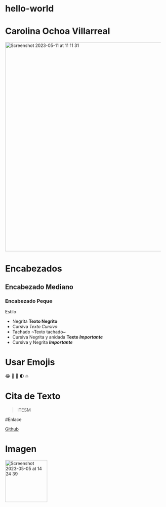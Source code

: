 # hello-world

# Carolina Ochoa Villarreal 
<img width="677" alt="Screenshot 2023-05-11 at 11 11 31" src="https://github.com/A01178118/hello-world/assets/110852019/6e5a0e85-cc29-4813-af2f-97c9e0600e1d"> 

# Encabezados 
## Encabezado Mediano 
### Encabezado Peque 

Estilo
- Negrita **Texto Negrito** 
- Cursiva *Texto Cursivo*
- Tachado ~Texto tachado~ 
- Cursiva Negrita y anidada **Texto _Importante_** 
- Cursiva y Negrita ***Importante*** 

# Usar Emojis 
😂
🍎
🥈
🌓
🔥

# Cita de Texto

> ITESM

#Enlace 

[Github](https://github.com) 

# Imagen

<img width="136" alt="Screenshot 2023-05-05 at 14 24 39" src="https://github.com/A01178118/hello-world/assets/110852019/8a661c25-b971-45d6-b4e0-85480660bde2">




